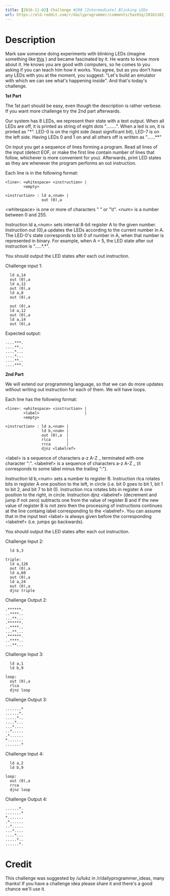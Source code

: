 ```yaml
---
title: [2016-11-02] Challenge #290 [Intermediate] Blinking LEDs
url: https://old.reddit.com/r/dailyprogrammer/comments/5as91q/20161102_challenge_290_intermediate_blinking_leds/
---
```


# Description

Mark saw someone doing experiments with blinking LEDs (imagine something like [this](http://www.batsocks.co.uk/readme/XMegaExamples.htm#Sweep) ) and became fascinated by it.
He wants to know more about it. He knows you are good with computers, so he comes to
you asking if you can teach him how it works. You agree, but as you don't have any
LEDs with you at the moment, you suggest: "Let's build an emulator with which we can
see what's happening inside". And that's today's challenge.

**1st Part**

The 1st part should be easy, even though the description is rather verbose. If you want
more challenge try the 2nd part afterwards.

Our system has 8 LEDs, we represent their state with a text output. When
all LEDs are off, it is printed as string of eight dots "........". When a led is on,
it is printed as "\*". LED-0 is on the right side (least significant bit), LED-7 is on the
left side. Having LEDs 0 and 1 on and all others off is written as "......\**"

On input you get a sequence of lines forming a program. Read all lines of the input (detect
EOF, or make the first line contain number of lines that follow, whichever is more convenient
for you). Afterwards, print LED states as they are whenever the program performs an out instruction.

Each line is in the following format:

    <line>: <whitespace> <instruction> |
            <empty>

    <instruction> : ld a,<num> |
                    out (0),a

&lt;whitespace&gt; is one or more of characters " " or "\t". &lt;num&gt; is a number between 0 and 255.

Instruction ld a,&lt;num&gt; sets internal 8-bit register A to the given number.
Instruction out (0),a updates the LEDs according to the current number in A.
The LED-0's state corresponds to bit 0 of number in A, when that number is represented
in binary. For example, when A = 5, the LED state after out instruction is ".....\*.*".

You should output the LED states after each out instruction.

Challenge input 1:

      ld a,14
      out (0),a
      ld a,12
      out (0),a
      ld a,8
      out (0),a

      out (0),a
      ld a,12
      out (0),a
      ld a,14
      out (0),a

Expected output:

    ....***.
    ....**..
    ....*...
    ....*...
    ....**..
    ....***.


**2nd Part**

We will extend our programming language, so that we can do more updates without
writing out instruction for each of them. We will have loops.

Each line has the following format:

    <line>: <whitespace> <instruction> |
            <label>                    |
            <empty>

    <instruction> : ld a,<num> |
                    ld b,<num> |
                    out (0),a  |
                    rlca       |
                    rrca       |
                    djnz <labelref>

&lt;label&gt; is a sequence of characters a-z A-Z _ terminated with one character ":".
&lt;labelref&gt; is a sequence of characters a-z A-Z _ (it corresponds to some label minus
the trailing ":").

Instruction ld b,&lt;num&gt; sets a number to register B. Instruction rlca rotates bits in
register A one position to the left, in circle (i.e. bit 0 goes to bit 1, bit 1 to bit 2,
and bit 7 to bit 0). Instruction rrca rotates bits in register A one position to the
right, in circle.
Instruction djnz &lt;labelref&gt; (decrement and jump if not zero)
subtracts one from the value of register B and if the new value of register B is not
zero then the processing of instructions continues at the line containg label
corresponding to the &lt;labelref&gt;. You can assume that in the input text &lt;label&gt; is always
given before the corresponding &lt;labelref&gt; (i.e. jumps go backwards).

You should output the LED states after each out instruction.

Challenge Input 2:

      ld b,3

    triple:
      ld a,126
      out (0),a
      ld a,60
      out (0),a
      ld a,24
      out (0),a
      djnz triple

Challenge Output 2:

    .******.
    ..****..
    ...**...
    .******.
    ..****..
    ...**...
    .******.
    ..****..
    ...**...


Challenge Input 3:

      ld a,1
      ld b,9

    loop:
      out (0),a
      rlca
      djnz loop

Challenge Output 3:

    .......*
    ......*.
    .....*..
    ....*...
    ...*....
    ..*.....
    .*......
    *.......
    .......*

Challenge Input 4:

      ld a,2
      ld b,9

    loop:
      out (0),a
      rrca
      djnz loop

Challenge Output 4:

    ......*.
    .......*
    *.......
    .*......
    ..*.....
    ...*....
    ....*...
    .....*..
    ......*.

# Credit

This challenge was suggested by /u/lukz in /r/dailyprogrammer_ideas, many thanks! If you have a challenge idea please share it and there's a good chance we'll use it. 